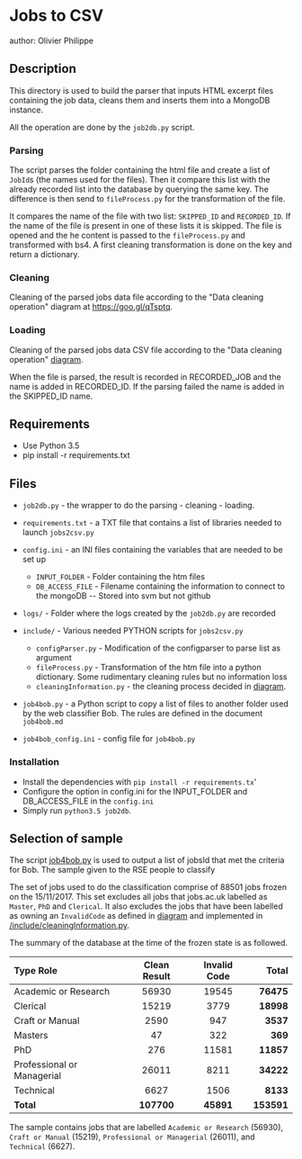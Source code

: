 # Jobs to CSV

author: Olivier Philippe

## Description

This directory is used to build the parser that inputs HTML excerpt files containing the job data, cleans them and inserts them into a MongoDB instance.

All the operation are done by the `job2db.py` script.


### Parsing

The script parses the folder containing the html file and create a list of `JobId`s (the names used for the files). Then it compare this list with the already recorded list into the database by querying the same key.
The difference is then send to `fileProcess.py` for the transformation of the file.

It compares the name of the file with two list: `SKIPPED_ID` and `RECORDED_ID`. If the name of the file is present in one of these lists it is skipped.
The file is opened and the he content is passed to the `fileProcess.py` and transformed with bs4.
A first cleaning transformation is done on the key and return a dictionary.


### Cleaning

Cleaning of the parsed jobs data file according to the "Data cleaning operation" diagram at https://goo.gl/qTsptq.


### Loading


Cleaning of the parsed jobs data CSV file according to the "Data cleaning operation" [diagram](https://goo.gl/qTsptq).

When the file is parsed, the result is recorded in RECORDED_JOB and the name is added in RECORDED_ID. If the parsing failed the name is added in the SKIPPED_ID name.


## Requirements

* Use Python 3.5
* pip install -r requirements.txt

## Files

* `job2db.py` - the wrapper to do the parsing - cleaning - loading.
* `requirements.txt` - a TXT file that contains a list of  libraries needed to launch `jobs2csv.py`
* `config.ini` - an INI files containing the variables that are needed to be set up
    * `INPUT_FOLDER` - Folder containing the htm files
    * `DB_ACCESS_FILE` - Filename containing the information to connect to the mongoDB -- Stored into svm but not github
* `logs/` - Folder where the logs created by the `job2db.py` are recorded
* `include/` - Various needed PYTHON scripts for `jobs2csv.py`
    * `configParser.py` - Modification of the configparser to parse list as argument
    * `fileProcess.py` - Transformation of the htm file into a python dictionary. Some rudimentary cleaning rules but no information loss
    * `cleaningInformation.py` - the cleaning process decided in [diagram](https://goo.gl/qTsptq).

* `job4bob.py` - a Python script to copy a list of files to another folder used by the web classifier Bob. The rules are defined in the document `job4bob.md`

* `job4bob_config.ini` - config file for `job4bob.py`


### Installation

* Install the dependencies with `pip install -r requirements.tx`'
* Configure the option in config.ini for the INPUT_FOLDER and DB_ACCESS_FILE in the `config.ini`
* Simply run `python3.5 job2db`.


## Selection of sample

The script [job4bob.py](./job4bob.py) is used to output a list of jobsId that met the criteria for Bob.
The sample given to the RSE people to classify

The set of jobs used to do the classification comprise of 88501 jobs frozen on the 15/11/2017.
This set excludes all jobs that jobs.ac.uk labelled as `Master`, `PhD` and `Clerical`.
It also excludes the jobs that have been labelled as owning an `InvalidCode` as defined in [diagram](https://goo.gl/qTsptq) and implemented in [/include/cleaningInformation.py](./include/cleaningInformation.py).

The summary of the database at the time of the frozen state is as followed.


| Type Role                  |   Clean Result | Invalid Code |   **Total** |
|:---------------------------|:--------------:|:------------:|------------:|
| Academic or Research       |          56930 |        19545 |   **76475** |
| Clerical                   |          15219 |         3779 |   **18998** |
| Craft or Manual            |           2590 |          947 |    **3537** |
| Masters                    |             47 |          322 |     **369** |
| PhD                        |            276 |        11581 |   **11857** |
| Professional or Managerial |          26011 |         8211 |   **34222** |
| Technical                  |           6627 |         1506 |    **8133** |
| **Total**                  |   **107700**   |  **45891**   |  **153591** |


The sample contains jobs that are labelled `Academic or Research` (56930), `Craft or Manual` (15219), `Professional or Managerial` (26011), and `Technical` (6627).

